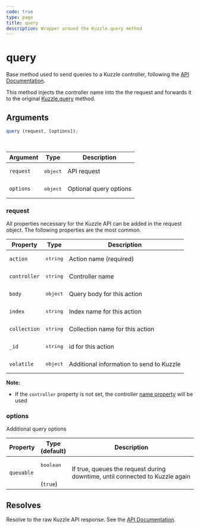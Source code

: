 ```yaml
---
code: true
type: page
title: query
description: Wrapper around the Kuzzle.query method
---
```


# query

<SinceBadge version="7.9.0"/>

Base method used to send queries to a Kuzzle controller, following the [API Documentation](/core/2/api).

This method injects the controller name into the the request and forwards it to the original [Kuzzle.query](/sdk/js/7/core-classes/kuzzle/query) method.

## Arguments

```js
query (request, [options]);
```

<br/>

| Argument  | Type   | Description            |
| -------------- | --------- | ------------- |
| `request` | <pre>object</pre> | API request  |
| `options` | <pre>object</pre> | Optional query options |

### request

All properties necessary for the Kuzzle API can be added in the request object.
The following properties are the most common.

| Property     | Type   | Description                               |
| -------------- | --------- | ------------- |
| `action`     | <pre>string</pre> | Action name (required)                   |
| `controller` | <pre>string</pre> | Controller name                           |
| `body`       | <pre>object</pre> | Query body for this action                |
| `index`      | <pre>string</pre> | Index name for this action                |
| `collection` | <pre>string</pre> | Collection name for this action           |
| `_id`        | <pre>string</pre> | id for this action                        |
| `volatile`   | <pre>object</pre> | Additional information to send to Kuzzle |

**Note:**
 - If the `controller` property is not set, the controller [name property](/sdk/js/7/core-classes/base-controller/properties) will be used

### options

Additional query options

| Property     | Type<br/>(default)    | Description   |
| -------------- | --------- | ------------- |
| `queuable` | <pre>boolean</pre><br/>(`true`) | If true, queues the request during downtime, until connected to Kuzzle again |

## Resolves

Resolve to the raw Kuzzle API response. See the [API Documentation](/core/2/api).